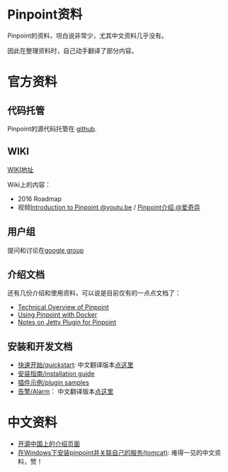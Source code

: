Pinpoint资料
===========

Pinpoint的资料，坦白说非常少，尤其中文资料几乎没有。

因此在整理资料时，自己动手翻译了部分内容。

# 官方资料

## 代码托管

Pinpoint的源代码托管在 [github](https://github.com/naver/pinpoint).

## WIKI

[WIKI地址](https://github.com/naver/pinpoint/wiki)

Wiki上的内容：

- 2016 Roadmap
- 视频[Introduction to Pinpoint @youtu.be](https://youtu.be/U4EwnB34Dus) / [Pinpoint介绍 @爱奇异](http://www.iqiyi.com/w_19rt82uxit.html)

## 用户组

提问和讨论在[google group](https://groups.google.com/forum/#!forum/pinpoint_user)

## 介绍文档

还有几份介绍和使用资料，可以说是目前仅有的一点点文档了：

- [Technical Overview of Pinpoint](https://github.com/naver/pinpoint/wiki/Technical-Overview-Of-Pinpoint)
- [Using Pinpoint with Docker](http://yous.be/2015/05/05/using-pinpoint-with-docker/)
- [Notes on Jetty Plugin for Pinpoint](https://github.com/cijung/Docs/blob/master/JettyPluginNotes.md)

## 安装和开发文档

- [快速开始/quickstart](https://github.com/naver/pinpoint/blob/master/quickstart/README.md): 中文翻译版本[点这里](../installation/quickstart.md)
- [安装指南/installation guide](https://github.com/naver/pinpoint/blob/master/doc/installation.md)
- [插件示例/plugin samples](https://github.com/naver/pinpoint-plugin-sample)
- [告警/Alarm](https://github.com/naver/pinpoint/blob/master/doc/alarm.md)： 中文翻译版本[点这里](../alarm/alarm.md)

# 中文资料

- [开源中国上的介绍页面](http://www.oschina.net/p/pinpoint)
- [在Windows下安装pinpoint并关联自己的服务(tomcat)](http://blog.csdn.net/u014332404/article/details/50696824): 难得一见的中文资料，赞！

